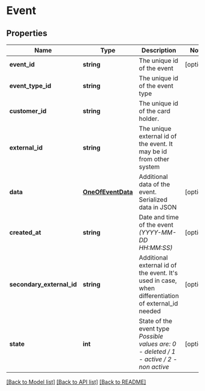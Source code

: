 # Event

## Properties
Name | Type | Description | Notes
------------ | ------------- | ------------- | -------------
**event_id** | **string** | The unique id of the event | [optional] 
**event_type_id** | **string** | The unique id of the event type | 
**customer_id** | **string** | The unique id of the card holder. | 
**external_id** | **string** | The unique external id of the event. It may be id from other system | 
**data** | [**OneOfEventData**](OneOfEventData.md) | Additional data of the event. Serialized data in JSON | [optional] 
**created_at** | **string** | Date and time of the event *(YYYY-MM-DD HH:MM:SS)* | [optional] 
**secondary_external_id** | **string** | Additional external id of the event. It&#x27;s used in case, when differentiation of external_id needed | [optional] 
**state** | **int** | State of the event type *Possible values are: 0 - deleted / 1 - active / 2 - non active* | [optional] 

[[Back to Model list]](../../README.md#documentation-for-models) [[Back to API list]](../../README.md#documentation-for-api-endpoints) [[Back to README]](../../README.md)

